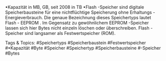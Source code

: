 •Kapazität in MB, GB, seit 2008 in TB
•Flash -Speicher sind digitale Speicherbausteine für eine nichtflüchtige Speicherung ohne 
Erhaltungs -Energieverbrauch. Die genaue Bezeichnung dieses Speichertyps lautet Flash -
EEPROM . Im Gegensatz zu gewöhnlichem EEPROM -Speicher lassen sich hier Bytes nicht einzeln 
löschen oder überschreiben. Flash -Speicher sind langsamer als Festwertspeicher (ROM).

   Tags & Topics:
   #Speichertyps
   #Speicherbaustein
   #Festwertspeicher
   #•Kapazität
   #Byte
   #Speicher
   #Speichertyp
   #Speicherbausteine
   #-Speicher
   #Bytes